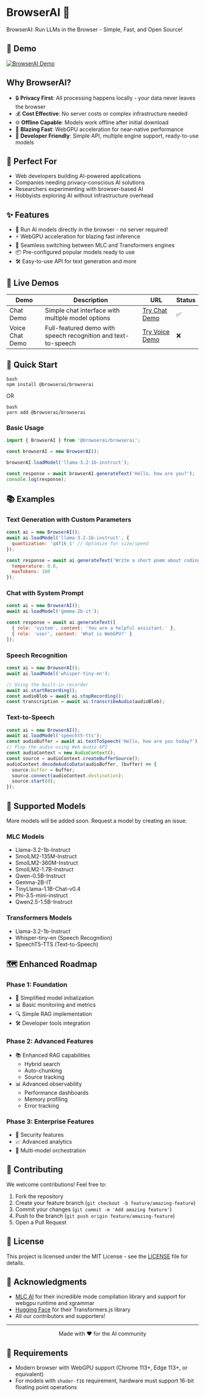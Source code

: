 # BrowserAI 🚀

BrowserAI: Run LLMs in the Browser - Simple, Fast, and Open Source!

## 🎥 Demo

[![BrowserAI Demo](https://img.youtube.com/vi/BoxYT6SU7PQ/0.jpg)](https://youtu.be/BoxYT6SU7PQ)

## Why BrowserAI?

- 🔒 **Privacy First**: All processing happens locally - your data never leaves the browser
- 💰 **Cost Effective**: No server costs or complex infrastructure needed
- 🌐 **Offline Capable**: Models work offline after initial download
- 🚀 **Blazing Fast**: WebGPU acceleration for near-native performance
- 🎯 **Developer Friendly**: Simple API, multiple engine support, ready-to-use models

## 🎯 Perfect For

- Web developers building AI-powered applications
- Companies needing privacy-conscious AI solutions
- Researchers experimenting with browser-based AI
- Hobbyists exploring AI without infrastructure overhead

## ✨ Features

- 🎯 Run AI models directly in the browser - no server required!
- ⚡ WebGPU acceleration for blazing fast inference
- 🔄 Seamless switching between MLC and Transformers engines
- 📦 Pre-configured popular models ready to use
- 🛠️ Easy-to-use API for text generation and more

## 🚀 Live Demos

| Demo | Description | URL | Status |
|------|-------------|-----|--------|
| Chat Demo | Simple chat interface with multiple model options | [Try Chat Demo](https://chat.browserai.dev) | ✅ |
| Voice Chat Demo | Full-featured demo with speech recognition and text-to-speech | [Try Voice Demo](https://voice-demo.browserai.dev) | ❌ |

## 🚀 Quick Start
```
bash
npm install @browserai/browserai
```

OR 
```
bash
yarn add @browserai/browserai
```

### Basic Usage

```javascript
import { BrowserAI } from '@browserai/browserai';

const browserAI = new BrowserAI();

browserAI.loadModel('llama-3.2-1b-instruct');

const response = await browserAI.generateText('Hello, how are you?');
console.log(response);
```


## 📚 Examples

### Text Generation with Custom Parameters
```javascript
const ai = new BrowserAI();
await ai.loadModel('llama-3.2-1b-instruct', {
  quantization: 'q4f16_1' // Optimize for size/speed
});

const response = await ai.generateText('Write a short poem about coding', {
  temperature: 0.8,
  maxTokens: 100
});
```

### Chat with System Prompt
```javascript
const ai = new BrowserAI();
await ai.loadModel('gemma-2b-it');

const response = await ai.generateText([
  { role: 'system', content: 'You are a helpful assistant.' },
  { role: 'user', content: 'What is WebGPU?' }
]);
```

### Speech Recognition
```javascript
const ai = new BrowserAI();
await ai.loadModel('whisper-tiny-en');

// Using the built-in recorder
await ai.startRecording();
const audioBlob = await ai.stopRecording();
const transcription = await ai.transcribeAudio(audioBlob);
```

### Text-to-Speech
```javascript
const ai = new BrowserAI();
await ai.loadModel('speecht5-tts');
const audioBuffer = await ai.textToSpeech('Hello, how are you today?');
// Play the audio using Web Audio API
const audioContext = new AudioContext();
const source = audioContext.createBufferSource();
audioContext.decodeAudioData(audioBuffer, (buffer) => {
  source.buffer = buffer;
  source.connect(audioContext.destination);
  source.start(0);
});
```

## 🔧 Supported Models

More models will be added soon. Request a model by creating an issue.

### MLC Models
- Llama-3.2-1b-Instruct
- SmolLM2-135M-Instruct
- SmolLM2-360M-Instruct
- SmolLM2-1.7B-Instruct
- Qwen-0.5B-Instruct
- Gemma-2B-IT
- TinyLlama-1.1B-Chat-v0.4
- Phi-3.5-mini-instruct
- Qwen2.5-1.5B-Instruct

### Transformers Models
- Llama-3.2-1b-Instruct
- Whisper-tiny-en (Speech Recognition)
- SpeechT5-TTS (Text-to-Speech)

## 🗺️ Enhanced Roadmap

### Phase 1: Foundation
- 🎯 Simplified model initialization
- 📊 Basic monitoring and metrics
- 🔍 Simple RAG implementation
- 🛠️ Developer tools integration

### Phase 2: Advanced Features
- 📚 Enhanced RAG capabilities
  - Hybrid search
  - Auto-chunking
  - Source tracking
- 📊 Advanced observability
  - Performance dashboards
  - Memory profiling
  - Error tracking

### Phase 3: Enterprise Features
- 🔐 Security features
- 📈 Advanced analytics
- 🤝 Multi-model orchestration

## 🤝 Contributing

We welcome contributions! Feel free to:

1. Fork the repository
2. Create your feature branch (`git checkout -b feature/amazing-feature`)
3. Commit your changes (`git commit -m 'Add amazing feature'`)
4. Push to the branch (`git push origin feature/amazing-feature`)
5. Open a Pull Request

## 📄 License

This project is licensed under the MIT License - see the [LICENSE](LICENSE) file for details.

## 🙏 Acknowledgments

- [MLC AI](https://mlc.ai/) for their incredible mode compilation library and support for webgpu runtime and xgrammar
- [Hugging Face](https://huggingface.co/) for their Transformers.js library
- All our contributors and supporters!

---

<p align="center">Made with ❤️ for the AI community</p>

## 🚀 Requirements

- Modern browser with WebGPU support (Chrome 113+, Edge 113+, or equivalent)
- For models with `shader-f16` requirement, hardware must support 16-bit floating point operations